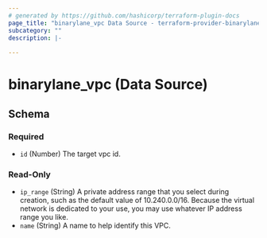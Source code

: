```yaml
---
# generated by https://github.com/hashicorp/terraform-plugin-docs
page_title: "binarylane_vpc Data Source - terraform-provider-binarylane"
subcategory: ""
description: |-
  
---
```


# binarylane_vpc (Data Source)





<!-- schema generated by tfplugindocs -->
## Schema

### Required

- `id` (Number) The target vpc id.

### Read-Only

- `ip_range` (String) A private address range that you select during creation, such as the default value of 10.240.0.0/16. Because the virtual network is dedicated to your use, you may use whatever IP address range you like.
- `name` (String) A name to help identify this VPC.
